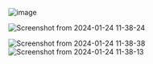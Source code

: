 ![image](https://github.com/pallavibcwcc/stone_paper_scissors/assets/154687352/ff11e82f-05b0-4d34-a13a-4e6c99792e64)

![Screenshot from 2024-01-24 11-38-24](https://github.com/pallavibcwcc/stone_paper_scissors/assets/154687352/cded9175-aafa-4076-8662-9a12792dc452)

![Screenshot from 2024-01-24 11-38-38](https://github.com/pallavibcwcc/stone_paper_scissors/assets/154687352/a9ad15ef-b435-4124-b5c6-18491e960353)
![Screenshot from 2024-01-24 11-38-13](https://github.com/pallavibcwcc/stone_paper_scissors/assets/154687352/ca4e37bd-f17a-401a-b5f7-006d0fb37277)
